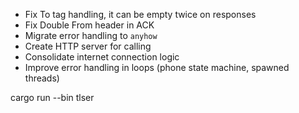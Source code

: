 - Fix To tag handling, it can be empty twice on responses
- Fix Double From header in ACK
- Migrate error handling to `anyhow`
- Create HTTP server for calling
- Consolidate internet connection logic
- Improve error handling in loops (phone state machine, spawned threads)

cargo run --bin tlser
